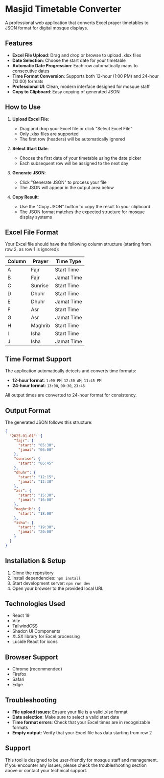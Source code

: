 # Masjid Timetable Converter

A professional web application that converts Excel prayer timetables to JSON format for digital mosque displays.

## Features

- **Excel File Upload**: Drag and drop or browse to upload .xlsx files
- **Date Selection**: Choose the start date for your timetable
- **Automatic Date Progression**: Each row automatically maps to consecutive dates
- **Time Format Conversion**: Supports both 12-hour (1:00 PM) and 24-hour (13:00) formats
- **Professional UI**: Clean, modern interface designed for mosque staff
- **Copy to Clipboard**: Easy copying of generated JSON

## How to Use

1. **Upload Excel File**: 
   - Drag and drop your Excel file or click "Select Excel File"
   - Only .xlsx files are supported
   - The first row (headers) will be automatically ignored

2. **Select Start Date**: 
   - Choose the first date of your timetable using the date picker
   - Each subsequent row will be assigned to the next day

3. **Generate JSON**: 
   - Click "Generate JSON" to process your file
   - The JSON will appear in the output area below

4. **Copy Result**: 
   - Use the "Copy JSON" button to copy the result to your clipboard
   - The JSON format matches the expected structure for mosque display systems

## Excel File Format

Your Excel file should have the following column structure (starting from row 2, as row 1 is ignored):

| Column | Prayer | Time Type |
|--------|--------|-----------|
| A | Fajr | Start Time |
| B | Fajr | Jamat Time |
| C | Sunrise | Start Time |
| D | Dhuhr | Start Time |
| E | Dhuhr | Jamat Time |
| F | Asr | Start Time |
| G | Asr | Jamat Time |
| H | Maghrib | Start Time |
| I | Isha | Start Time |
| J | Isha | Jamat Time |

## Time Format Support

The application automatically detects and converts time formats:

- **12-hour format**: `1:00 PM`, `12:30 AM`, `11:45 PM`
- **24-hour format**: `13:00`, `00:30`, `23:45`

All output times are converted to 24-hour format for consistency.

## Output Format

The generated JSON follows this structure:

```json
{
  "2025-01-01": {
    "fajr": {
      "start": "05:30",
      "jamat": "06:00"
    },
    "sunrise": {
      "start": "06:45"
    },
    "dhuhr": {
      "start": "12:15",
      "jamat": "12:30"
    },
    "asr": {
      "start": "15:30",
      "jamat": "16:00"
    },
    "maghrib": {
      "start": "18:00"
    },
    "isha": {
      "start": "19:30",
      "jamat": "20:00"
    }
  }
}
```

## Installation & Setup

1. Clone the repository
2. Install dependencies: `npm install`
3. Start development server: `npm run dev`
4. Open your browser to the provided local URL

## Technologies Used

- React 19
- Vite
- TailwindCSS
- Shadcn UI Components
- XLSX library for Excel processing
- Lucide React for icons

## Browser Support

- Chrome (recommended)
- Firefox
- Safari
- Edge

## Troubleshooting

- **File upload issues**: Ensure your file is a valid .xlsx format
- **Date selection**: Make sure to select a valid start date
- **Time format errors**: Check that your Excel times are in recognizable formats
- **Empty output**: Verify that your Excel file has data starting from row 2

## Support

This tool is designed to be user-friendly for mosque staff and management. If you encounter any issues, please check the troubleshooting section above or contact your technical support.